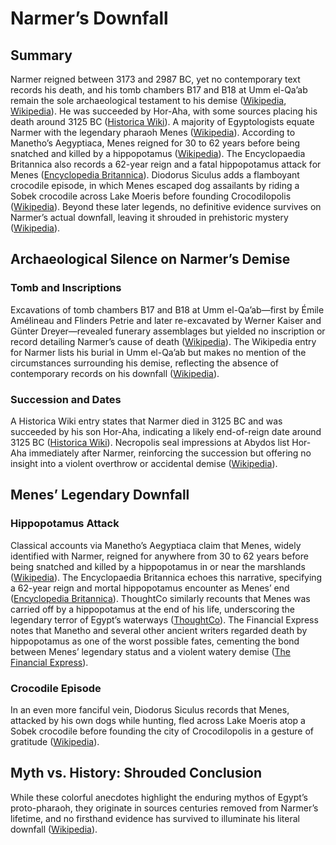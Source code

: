 # Narmer’s Downfall

## Summary

Narmer reigned between 3173 and 2987 BC, yet no contemporary text records his death, and his tomb chambers B17 and B18 at Umm el-Qa’ab remain the sole archaeological testament to his demise ([Wikipedia][1], [Wikipedia][2]). He was succeeded by Hor-Aha, with some sources placing his death around 3125 BC ([Historica Wiki][3]). A majority of Egyptologists equate Narmer with the legendary pharaoh Menes ([Wikipedia][1]). According to Manetho’s Aegyptiaca, Menes reigned for 30 to 62 years before being snatched and killed by a hippopotamus ([Wikipedia][4]). The Encyclopaedia Britannica also records a 62-year reign and a fatal hippopotamus attack for Menes ([Encyclopedia Britannica][5]). Diodorus Siculus adds a flamboyant crocodile episode, in which Menes escaped dog assailants by riding a Sobek crocodile across Lake Moeris before founding Crocodilopolis ([Wikipedia][6]). Beyond these later legends, no definitive evidence survives on Narmer’s actual downfall, leaving it shrouded in prehistoric mystery ([Wikipedia][1]).

## Archaeological Silence on Narmer’s Demise

### Tomb and Inscriptions

Excavations of tomb chambers B17 and B18 at Umm el-Qa’ab—first by Émile Amélineau and Flinders Petrie and later re-excavated by Werner Kaiser and Günter Dreyer—revealed funerary assemblages but yielded no inscription or record detailing Narmer’s cause of death ([Wikipedia][2]).
The Wikipedia entry for Narmer lists his burial in Umm el-Qa’ab but makes no mention of the circumstances surrounding his demise, reflecting the absence of contemporary records on his downfall ([Wikipedia][1]).

### Succession and Dates

A Historica Wiki entry states that Narmer died in 3125 BC and was succeeded by his son Hor-Aha, indicating a likely end-of-reign date around 3125 BC ([Historica Wiki][3]).
Necropolis seal impressions at Abydos list Hor-Aha immediately after Narmer, reinforcing the succession but offering no insight into a violent overthrow or accidental demise ([Wikipedia][1]).

## Menes’ Legendary Downfall

### Hippopotamus Attack

Classical accounts via Manetho’s Aegyptiaca claim that Menes, widely identified with Narmer, reigned for anywhere from 30 to 62 years before being snatched and killed by a hippopotamus in or near the marshlands ([Wikipedia][4]).
The Encyclopaedia Britannica echoes this narrative, specifying a 62-year reign and mortal hippopotamus encounter as Menes’ end ([Encyclopedia Britannica][5]).
ThoughtCo similarly recounts that Menes was carried off by a hippopotamus at the end of his life, underscoring the legendary terror of Egypt’s waterways ([ThoughtCo][7]).
The Financial Express notes that Manetho and several other ancient writers regarded death by hippopotamus as one of the worst possible fates, cementing the bond between Menes’ legendary status and a violent watery demise ([The Financial Express][8]).

### Crocodile Episode

In an even more fanciful vein, Diodorus Siculus records that Menes, attacked by his own dogs while hunting, fled across Lake Moeris atop a Sobek crocodile before founding the city of Crocodilopolis in a gesture of gratitude ([Wikipedia][6]).

## Myth vs. History: Shrouded Conclusion

While these colorful anecdotes highlight the enduring mythos of Egypt’s proto-pharaoh, they originate in sources centuries removed from Narmer’s lifetime, and no firsthand evidence has survived to illuminate his literal downfall ([Wikipedia][1]).

[1]: https://en.wikipedia.org/wiki/Narmer "Narmer - Wikipedia"
[2]: https://en.wikipedia.org/wiki/Narmer "Narmer"
[3]: https://historica.fandom.com/wiki/Narmer "Narmer | Historica Wiki - Fandom"
[4]: https://en.wikipedia.org/wiki/Menes "Menes"
[5]: https://www.britannica.com/biography/Menes "Menes | Pharaoh, Accomplishments, Definition, History, & Facts"
[6]: https://en.wikipedia.org/wiki/Menes "Menes - Wikipedia"
[7]: https://www.thoughtco.com/menes-first-king-of-egypt-119800 "Menes - Legend of the First King of Egypt - ThoughtCo"
[8]: https://thefinancialexpress.com.bd/lifestyle/culture/did-you-know-the-first-pharaoh-of-the-united-egypt-was-killed-by-a-hippopotamus "Did you know the first Pharaoh of the united Egypt was killed by a ..."